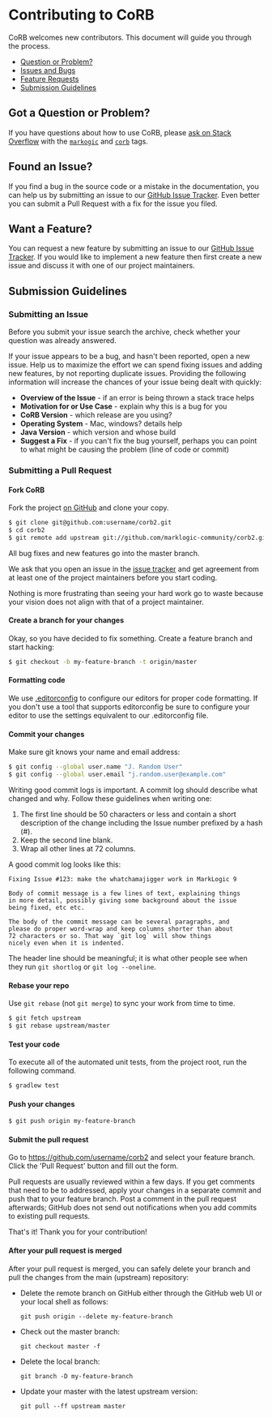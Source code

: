 # Contributing to CoRB

CoRB welcomes new contributors. This document will guide you
through the process.

- [Question or Problem?](#question)
- [Issues and Bugs](#issue)
- [Feature Requests](#feature)
- [Submission Guidelines](#submit)
 
## <a name="question"></a> Got a Question or Problem?

If you have questions about how to use CoRB, please [ask on Stack Overflow](http://stackoverflow.com/questions/ask?tags=marklogic+corb) 
with the [<code>markogic</code>](https://stackoverflow.com/questions/tagged/marklogic) 
and [<code>corb</code>](https://stackoverflow.com/questions/tagged/corb) tags.

## <a name="issue"></a> Found an Issue?
If you find a bug in the source code or a mistake in the documentation, you 
can help us by submitting an issue to our [GitHub Issue Tracker][issue tracker]. 
Even better you can submit a Pull Request with a fix for the issue you filed.

## <a name="feature"></a> Want a Feature?
You can request a new feature by submitting an issue to our [GitHub Issue 
Tracker][issue tracker]. If you would like to implement a new feature then 
first create a new issue and discuss it with one of our project maintainers.

## <a name="submit"></a> Submission Guidelines

### Submitting an Issue
Before you submit your issue search the archive, check whether your question 
was already answered.

If your issue appears to be a bug, and hasn't been reported, open a new issue.
Help us to maximize the effort we can spend fixing issues and adding new 
features, by not reporting duplicate issues. Providing the following 
information will increase the chances of your issue being dealt with quickly:
- **Overview of the Issue** - if an error is being thrown a stack trace helps
- **Motivation for or Use Case** - explain why this is a bug for you
- **CoRB Version** - which release are you using?
- **Operating System** - Mac, windows? details help
- **Java Version** - which version and whose build
- **Suggest a Fix** - if you can't fix the bug yourself, perhaps you can point to what might be causing the problem (line of code or commit)

### Submitting a Pull Request

#### Fork CoRB

Fork the project [on GitHub](https://github.com/marklogic-community/corb2/fork) and clone
your copy.

```sh
$ git clone git@github.com:username/corb2.git
$ cd corb2
$ git remote add upstream git://github.com/marklogic-community/corb2.git
```

All bug fixes and new features go into the master branch.

We ask that you open an issue in the [issue tracker][] and get agreement from
at least one of the project maintainers before you start coding.

Nothing is more frustrating than seeing your hard work go to waste because
your vision does not align with that of a project maintainer.

#### Create a branch for your changes

Okay, so you have decided to fix something. Create a feature branch and start 
hacking:

```sh
$ git checkout -b my-feature-branch -t origin/master
```

#### Formatting code

We use [.editorconfig][] to configure our editors for proper code formatting. 
If you don't use a tool that supports editorconfig be sure to configure your 
editor to use the settings equivalent to our .editorconfig file.

#### Commit your changes

Make sure git knows your name and email address:

```sh
$ git config --global user.name "J. Random User"
$ git config --global user.email "j.random.user@example.com"
```

Writing good commit logs is important. A commit log should describe what 
changed and why. Follow these guidelines when writing one:

1. The first line should be 50 characters or less and contain a short description of the change including the Issue number prefixed by a hash (#).
2. Keep the second line blank.
3. Wrap all other lines at 72 columns.

A good commit log looks like this:

```
Fixing Issue #123: make the whatchamajigger work in MarkLogic 9

Body of commit message is a few lines of text, explaining things
in more detail, possibly giving some background about the issue
being fixed, etc etc.

The body of the commit message can be several paragraphs, and
please do proper word-wrap and keep columns shorter than about
72 characters or so. That way `git log` will show things
nicely even when it is indented.
```

The header line should be meaningful; it is what other people see when they
run `git shortlog` or `git log --oneline`.

#### Rebase your repo

Use `git rebase` (not `git merge`) to sync your work from time to time.

```sh
$ git fetch upstream
$ git rebase upstream/master
```

#### Test your code

To execute all of the automated unit tests, from the project root, run the following command.

```sh
$ gradlew test    
```

#### Push your changes

```sh
$ git push origin my-feature-branch
```

#### Submit the pull request

Go to https://github.com/username/corb2 and select your feature branch. Click
the 'Pull Request' button and fill out the form.

Pull requests are usually reviewed within a few days. If you get comments that 
need to be to addressed, apply your changes in a separate commit and push that 
to your feature branch. Post a comment in the pull request afterwards; GitHub 
does not send out notifications when you add commits to existing pull requests.

That's it! Thank you for your contribution!


#### After your pull request is merged

After your pull request is merged, you can safely delete your branch and pull 
the changes from the main (upstream) repository:

- Delete the remote branch on GitHub either through the GitHub web UI or your 
local shell as follows:

    ```shell
    git push origin --delete my-feature-branch
    ```

- Check out the master branch:

    ```shell
    git checkout master -f
    ```

- Delete the local branch:

    ```shell
    git branch -D my-feature-branch
    ```

- Update your master with the latest upstream version:

    ```shell
    git pull --ff upstream master
    ```

[issue tracker]: https://github.com/marklogic-community/corb2/issues
[.editorconfig]: http://editorconfig.org/
